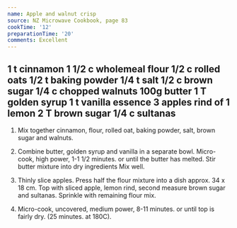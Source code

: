 ```yaml
---
name: Apple and walnut crisp
source: NZ Microwave Cookbook, page 83
cookTime: '12'
preparationTime: '20'
comments: Excellent
---
```

1 t cinnamon
1 1/2 c wholemeal flour
1/2 c rolled oats
1/2 t baking powder
1/4 t salt
1/2 c brown sugar
1/4 c chopped walnuts
100g butter
1 T golden syrup
1 t vanilla essence
3 apples
rind of 1 lemon
2 T brown sugar
1/4 c sultanas
---
1.  Mix together cinnamon, flour, rolled oat, baking powder, salt, brown sugar and walnuts.

2.  Combine butter, golden syrup and vanilla in a separate bowl.  Micro-cook, high power, 1-1 1/2 minutes. or until the butter has melted.  Stir butter mixture into dry ingredients  Mix well.

3.  Thinly slice apples.  Press half the flour mixture into a dish approx. 34 x 18 cm.  Top with sliced apple, lemon rind, second measure brown sugar and sultanas.  Sprinkle with remaining flour mix.

4.  Micro-cook, uncovered, medium power, 8-11 minutes. or until top is fairly dry.  (25 minutes. at 180C).

